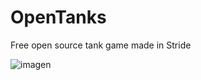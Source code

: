 # OpenTanks

Free open source tank game made in Stride

![imagen](https://github.com/user-attachments/assets/fad8d308-43d7-4d93-b22a-8086e15f3ab4)


